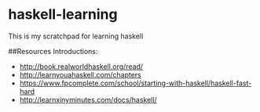 haskell-learning
================

This is my scratchpad for learning haskell

##Resources
Introductions:
- http://book.realworldhaskell.org/read/
- http://learnyouahaskell.com/chapters
- https://www.fpcomplete.com/school/starting-with-haskell/haskell-fast-hard
- http://learnxinyminutes.com/docs/haskell/